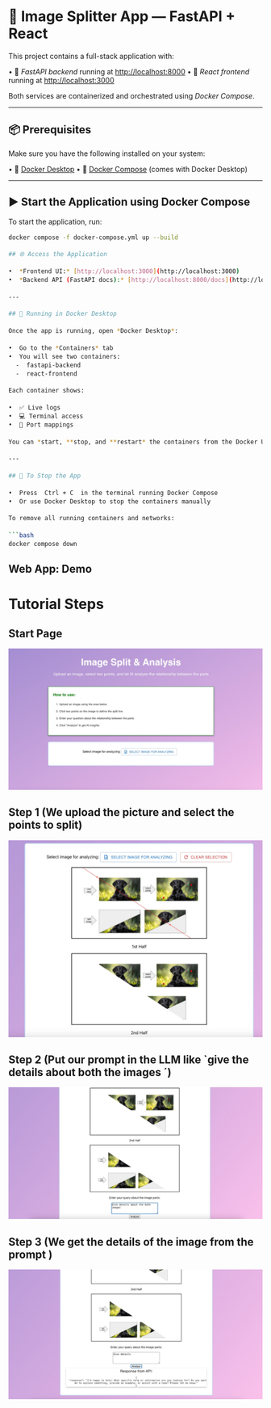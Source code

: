# 🚀 Image Splitter App — FastAPI + React

This project contains a full-stack application with:

•⁠  ⁠🔧 *FastAPI backend* running at [http://localhost:8000](http://localhost:8000)
•⁠  ⁠🎨 *React frontend* running at [http://localhost:3000](http://localhost:3000)

Both services are containerized and orchestrated using *Docker Compose*.

---

## 📦 Prerequisites

Make sure you have the following installed on your system:

•⁠  ⁠🐳 [Docker Desktop](https://www.docker.com/products/docker-desktop/)
•⁠  ⁠🧱 [Docker Compose](https://docs.docker.com/compose/install/) (comes with Docker Desktop)

---
## ▶️ Start the Application using Docker Compose

To start the application, run:

```bash
docker compose -f docker-compose.yml up --build

## 🌐 Access the Application

•⁠  ⁠*Frontend UI:* [http://localhost:3000](http://localhost:3000)
•⁠  ⁠*Backend API (FastAPI docs):* [http://localhost:8000/docs](http://localhost:8000/docs)

---

## 🐳 Running in Docker Desktop

Once the app is running, open *Docker Desktop*:

•⁠  ⁠Go to the *Containers* tab
•⁠  ⁠You will see two containers:
  - ⁠ fastapi-backend ⁠
  - ⁠ react-frontend ⁠

Each container shows:

•⁠  ⁠✅ Live logs
•⁠  ⁠💻 Terminal access
•⁠  ⁠🔁 Port mappings

You can *start, **stop, and **restart* the containers from the Docker UI.

---

## 🧼 To Stop the App

•⁠  ⁠Press ⁠ Ctrl + C ⁠ in the terminal running Docker Compose
•⁠  ⁠Or use Docker Desktop to stop the containers manually

To remove all running containers and networks:

```bash
docker compose down
```

## Web App: Demo

# Tutorial Steps
## Start Page 
<img src="https://github.com/Aditi4664/Image-analysis/blob/main/start.jpeg?raw=true">


## Step 1 (We upload the picture and select the points to split)
<img src="https://github.com/Aditi4664/Image-analysis/blob/main/3.jpeg?raw=true"/>


## Step 2 (Put our prompt in the LLM like `give the details about both the images ´)
<img src="https://github.com/Aditi4664/Image-analysis/blob/main/4.jpeg?raw=true">

## Step 3 (We get the details of the image from the prompt )
<img src="https://github.com/Aditi4664/Image-analysis/blob/main/2.jpeg?raw=true">
